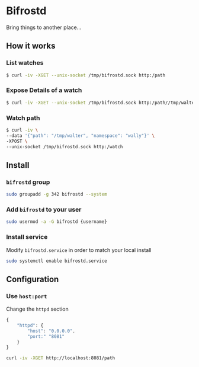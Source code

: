 # Bifrostd

Bring things to another place...

## How it works

### List watches

```sh
$ curl -iv -XGET --unix-socket /tmp/bifrostd.sock http:/path
```

### Expose Details of a watch

```sh
$ curl -iv -XGET --unix-socket /tmp/bifrostd.sock http:/path//tmp/walter
```

### Watch path

```sh
$ curl -iv \
--data '{"path": "/tmp/walter", "namespace": "wally"}' \
-XPOST \
--unix-socket /tmp/bifrostd.sock http:/watch
```

## Install

### `bifrostd` group

```sh
sudo groupadd -g 342 bifrostd --system
```

### Add `bifrostd` to your user

```sh
sudo usermod -a -G bifrostd {username}
```

### Install service

Modify `bifrostd.service` in order to match your local install

```sh
sudo systemctl enable bifrostd.service
```

## Configuration

### Use `host:port`

Change the `httpd` section

```js
{
    "httpd": {
        "host": "0.0.0.0",
        "port:" "8081"
    }
}
```

```sh
curl -iv -XGET http://localhost:8081/path
```

